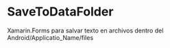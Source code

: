 # SaveToDataFolder
Xamarin.Forms para salvar texto en archivos dentro del Android/Applicatio_Name/files
